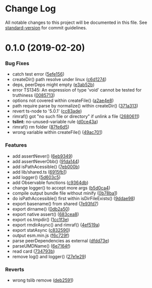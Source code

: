 # Change Log

All notable changes to this project will be documented in this file. See [standard-version](https://github.com/conventional-changelog/standard-version) for commit guidelines.

<a name="0.1.0"></a>
# 0.1.0 (2019-02-20)


### Bug Fixes

* catch test error ([5efe156](https://github.com/waitingsong/node-idcard-reader-bp8903/commit/5efe156))
* createDir() path resolve under linux ([c6d1274](https://github.com/waitingsong/node-idcard-reader-bp8903/commit/c6d1274))
* deps, peerDeps might empty ([e3ab52b](https://github.com/waitingsong/node-idcard-reader-bp8903/commit/e3ab52b))
* error TS1345: An expression of type 'void' cannot be tested for truthiness ([0085713](https://github.com/waitingsong/node-idcard-reader-bp8903/commit/0085713))
* options not covered within createFile() ([a2ae4e8](https://github.com/waitingsong/node-idcard-reader-bp8903/commit/a2ae4e8))
* path require parse by normalize() within createDir() ([371a313](https://github.com/waitingsong/node-idcard-reader-bp8903/commit/371a313))
* revert ts-node to '5.0.1' ([cc83ade](https://github.com/waitingsong/node-idcard-reader-bp8903/commit/cc83ade))
* rimraf() got "no such file or directory" if unlink a file ([2680611](https://github.com/waitingsong/node-idcard-reader-bp8903/commit/2680611))
* **tslint:** no-unused-variable rule ([d0ce43a](https://github.com/waitingsong/node-idcard-reader-bp8903/commit/d0ce43a))
* rimraf() rm folder ([87fe6d5](https://github.com/waitingsong/node-idcard-reader-bp8903/commit/87fe6d5))
* wrong variable within createFile() ([49ac701](https://github.com/waitingsong/node-idcard-reader-bp8903/commit/49ac701))


### Features

* add assertNever() ([6eb9349](https://github.com/waitingsong/node-idcard-reader-bp8903/commit/6eb9349))
* add assertNeverObb() ([91da144](https://github.com/waitingsong/node-idcard-reader-bp8903/commit/91da144))
* add isPathAcessible() ([7eb000b](https://github.com/waitingsong/node-idcard-reader-bp8903/commit/7eb000b))
* add lib/shared.ts ([6915fb1](https://github.com/waitingsong/node-idcard-reader-bp8903/commit/6915fb1))
* add logger() ([5d603c5](https://github.com/waitingsong/node-idcard-reader-bp8903/commit/5d603c5))
* add Observable functions ([c9364db](https://github.com/waitingsong/node-idcard-reader-bp8903/commit/c9364db))
* change logger() to accept more args ([b5d0ca4](https://github.com/waitingsong/node-idcard-reader-bp8903/commit/b5d0ca4))
* compile output bundle file without minify ([0b78ba1](https://github.com/waitingsong/node-idcard-reader-bp8903/commit/0b78ba1))
* do isPathAccessible() first within isDirFileExists() ([9ddae98](https://github.com/waitingsong/node-idcard-reader-bp8903/commit/9ddae98))
* export basename() from shared ([7e93fd7](https://github.com/waitingsong/node-idcard-reader-bp8903/commit/7e93fd7))
* export dirname() ([0db2a50](https://github.com/waitingsong/node-idcard-reader-bp8903/commit/0db2a50))
* export native assert() ([683cea8](https://github.com/waitingsong/node-idcard-reader-bp8903/commit/683cea8))
* export os.tmpdir() ([1cc1f3e](https://github.com/waitingsong/node-idcard-reader-bp8903/commit/1cc1f3e))
* export rmdirAsync() and rimraf() ([4ef519a](https://github.com/waitingsong/node-idcard-reader-bp8903/commit/4ef519a))
* export statAsync ([c832590](https://github.com/waitingsong/node-idcard-reader-bp8903/commit/c832590))
* output esm.min.js ([f6c729f](https://github.com/waitingsong/node-idcard-reader-bp8903/commit/f6c729f))
* parse peerDependencies as external ([dfdd73e](https://github.com/waitingsong/node-idcard-reader-bp8903/commit/dfdd73e))
* parseUMDName() ([6e7164f](https://github.com/waitingsong/node-idcard-reader-bp8903/commit/6e7164f))
* read card ([734793b](https://github.com/waitingsong/node-idcard-reader-bp8903/commit/734793b))
* remove log() and logger() ([27e1e29](https://github.com/waitingsong/node-idcard-reader-bp8903/commit/27e1e29))


### Reverts

* wrong tslib remove ([deb2591](https://github.com/waitingsong/node-idcard-reader-bp8903/commit/deb2591))

